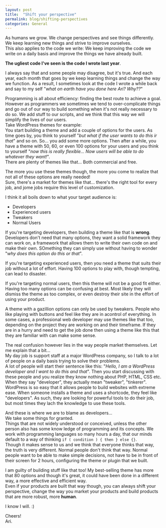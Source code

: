 ```yaml
---
layout: post
title:  "Shift your perspective"
permalink: blog/shifting-perspectives
categories: General
---
```


As humans we grow. We change perspectives and see things differently.  
We keep learning new things and strive to improve ourselves.  
This also applies to the code we write: We keep improving the code we write on a daily basis and improve the things we have already built.

**The ugliest code I've seen is the code I wrote last year**.

I always say that and some people may disagree, but it's true. And each year, each month that goes by we keep learning things and change the way we function. As a result, I sometimes look at the code I wrote a while back and say to my self "*what on earth have you done here Ari? Why??*"  

Programming is all about efficiency: finding the best route to achieve a goal. However as programmers we sometimes we tend to over-complicate things and go out of our way to build something when it's not really necessary to do so. We add stuff to our scripts, and we think that this way we will simplify the lives of our users.  
Take WordPress themes for example:  
You start building a theme and add a couple of options for the users. As time goes by, you think to yourself "*but what if the user wants to do this ir that*" and so on. So... you add some more options. Then after a while, you have a theme with 50, 60, or even 100 options for your users and you think to yourself "*now this is really flexible... Now users will be able to do whatever they want!*".  
There are plenty of themes like that... Both commercial and free.  

The more you use these themes though, the more you come to realize that not all of these options are really needed!  
Sure, there's a market for themes like that... there's the right tool for every job, and jome jobs require this level of customization.

I think it all boils down to what your target audience is:

* Developers
* Experienced users
* Tweakers
* Normal Users

If you're targeting developers, then building a theme like that is **wrong**. Developers don't need that many options, they want a solid framework they can work on, a framework that allows them to write their own code on and make their own. SOmething they can simply use without having to wonder "*why does this option do this or that*".

If you're targeting experienced users, then you need a theme that suits their job without a lot of effort. Having 100 options to play with, though tempting, can lead to disaster.

If you're targeting normal users, then this theme will not be a good fit either. Having too many options can be confusing at best. Most likely they will dismiss the theme as too complex, or even destroy their site in the effort of using your product.

A theme with a gazillion options can only be used by tweakers. People who like playing with buttons and feel like they are in acontrol of everything. In some cases, a professional web developer may use themes like that too, depending on the project they are working on and their timeframe. If they are in a hurry and need to get the job done then using a theme like this that they are familiar with can make some sense.

The real confusion however lies in the way people market themselves. Let me explain that a bit...  
My day job is support staff at a major WordPress company, so I talk to a lot of people on a daily basis trying to solve their problems.  
A lot of people will start their sentence like this: "*Hello, I am a WordPress developer and I want to do this and that*". Then you start discussing with these people and you realize they know nothing about PHP, HTML, CSS etc. When they say "developer", they actually mean "tweaker", "tinkerer".  
WordPress is so easy that it allows people to build websites with extreme ease. When someone installs a theme and uses a shortcode, they feel like "developers". As such, they are looking for powerful tools to do their job, but most times they lach the knowledge to use these tools.

And these is where we are to blame as developers...  
We take some things for granted.  
Things that are not widely understood or conceived, unless the other person also has some know ledge of programming and its concepts. We work with programming languages so many hours a day, that our minds default to a way of thinking `if ( condition ) { then } else {}`.  
Though it makes sense to us and we think that everyone thinks that way, the truth is very different. Normal people don't think that way. Normal people want to be able to make simple decisions, not have to be in front of their screen for 2 hours, configuring the theme or plugin that we built.

I am guilty of building stuff like that too! My best-selling theme has more that 80 options and though it's great, it could have been done in a different way, a more effective and efficient way.  
Even if your products are built that way though, you can always shift your perspective, change the way you market your products and build products that are more robust, more **human**.

I know I will. :)

Cheers!  
Ari.
